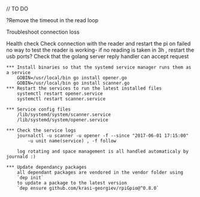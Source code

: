 // TO DO

?Remove the timeout in the read loop

Troubleshoot connection loss


Health check
	Check connection with the reader and restart the pi on failed
		no way to test the reader is working- if no reading is taken in 3h , restart the usb ports?
	Check that the golang server reply handler can accept request

	*** Install binaries so that the systemd service manager runs them as a service
		GOBIN=/usr/local/bin go install opener.go
		GOBIN=/usr/local/bin go install scanner.go
	*** Restart the services to run the latest installed files
		systemctl restart opener.service
		systemctl restart scanner.service

	*** Service config files
		/lib/systemd/system/scanner.service
		/lib/systemd/system/opener.service

	*** Check the service logs
		journalctl -u scanner -u opener -f --since "2017-06-01 17:15:00"
			-u unit name(service) , -f follow

		log rotating and space management is all handled automaticaly by journald :)

	*** Update dependancy packages
		all dependant packages are vendored in the vendor folder using
		`dep init`
		to update a package to the latest version
		`dep ensure github.com/krasi-georgiev/rpiGpio@^0.8.0`
